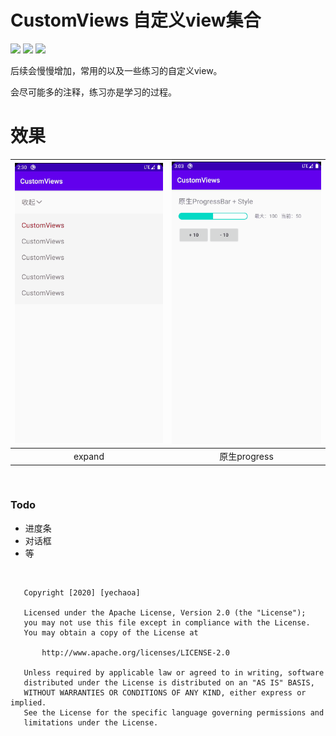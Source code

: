 # CustomViews 自定义view集合

![](https://img.shields.io/badge/language-kotlin-orange.svg)
![](https://img.shields.io/hexpm/l/plug.svg)
![](https://img.shields.io/badge/CSDN-yechaoa-green.svg)

后续会慢慢增加，常用的以及一些练习的自定义view。

会尽可能多的注释，练习亦是学习的过程。

# 效果

| <img src="/gif/expand.gif" width="285"/> | <img src="/gif/progress1.gif" width="285"/> |
| :--: | :--: |
| expand | 原生progress |


<br>

### Todo
- 进度条
- 对话框
- 等

<br>


```
   Copyright [2020] [yechaoa]

   Licensed under the Apache License, Version 2.0 (the "License");
   you may not use this file except in compliance with the License.
   You may obtain a copy of the License at

       http://www.apache.org/licenses/LICENSE-2.0

   Unless required by applicable law or agreed to in writing, software
   distributed under the License is distributed on an "AS IS" BASIS,
   WITHOUT WARRANTIES OR CONDITIONS OF ANY KIND, either express or implied.
   See the License for the specific language governing permissions and
   limitations under the License.
```
